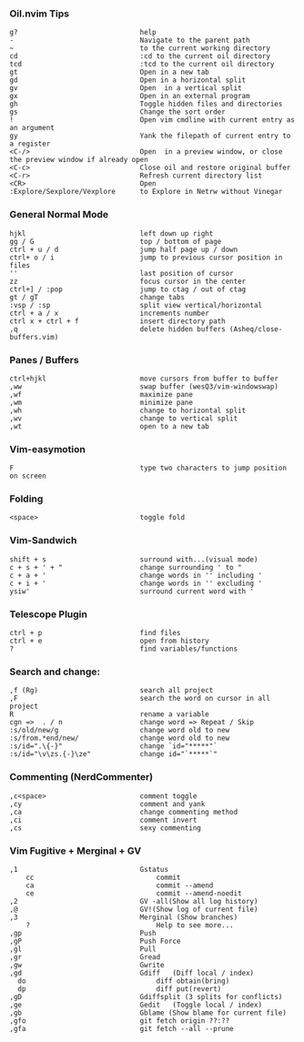 ### Oil.nvim Tips

    g?                              help
    -                               Navigate to the parent path
    ~                               to the current working directory
    cd                              :cd to the current oil directory
    tcd                             :tcd to the current oil directory
    gt                              Open in a new tab
    gd                              Open in a horizontal split
    gv                              Open  in a vertical split
    gx                              Open in an external program
    gh                              Toggle hidden files and directories
    gs                              Change the sort order
    !                               Open vim cmdline with current entry as an argument
    gy                              Yank the filepath of current entry to a register
    <C-/>                           Open  in a preview window, or close the preview window if already open
    <C-c>                           Close oil and restore original buffer
    <C-r>                           Refresh current directory list
    <CR>                            Open
    :Explore/Sexplore/Vexplore      to Explore in Netrw without Vinegar

### General Normal Mode

    hjkl                            left down up right
    gg / G                          top / bottom of page
    ctrl + u / d                    jump half page up / down
    ctrl+ o / i                     jump to previous cursor position in files
    ''                              last position of cursor
    zz                              focus cursor in the center
    ctrl+] / :pop                   jump to ctag / out of ctag
    gt / gT                         change tabs
    :vsp / :sp                      split view vertical/horizontal
    ctrl + a / x                    increments number
    ctrl x + ctrl + f               insert directory path
    ,q                              delete hidden buffers (Asheq/close-buffers.vim)

### Panes / Buffers

    ctrl+hjkl                       move cursors from buffer to buffer
    ,ww                             swap buffer (wesQ3/vim-windowswap)
    ,wf                             maximize pane
    ,wm                             minimize pane
    ,wh                             change to horizontal split
    ,wv                             change to vertical split
    ,wt                             open to a new tab

### Vim-easymotion

    F                               type two characters to jump position on screen

### Folding

    <space>                         toggle fold

### Vim-Sandwich

    shift + s                       surround with...(visual mode)
    c + s + ' + "                   change surrounding ' to "
    c + a + '                       change words in '' including '
    c + i + '                       change words in '' excluding '
    ysiw'                           surround current word with '

### Telescope Plugin

    ctrl + p                        find files
    ctrl + e                        open from history
    ?                               find variables/functions

### Search and change:

    ,f (Rg)                         search all project
    ,F                              search the word on cursor in all project
    R                               rename a variable
    cgn =>  . / n                   change word => Repeat / Skip
    :s/old/new/g                    change word old to new
    :s/from.*end/new/               change word old to new
    :s/id=".\{-}"                   change `id="*****"`
    :s/id="\v\zs.{-}\ze"            change id="`*****`"

### Commenting (NerdCommenter)

    ,c<space>                       comment toggle
    ,cy                             comment and yank
    ,ca                             change commenting method
    ,ci                             comment invert
    ,cs                             sexy commenting

### Vim Fugitive + Merginal + GV

    ,1                              Gstatus
        cc                              commit
        ca                              commit --amend
        ce                              commit --amend-noedit
    ,2                              GV -all(Show all log history)
    ,@                              GV!(Show log of current file)
    ,3                              Merginal (Show branches)
        ?                               Help to see more...
    ,gp                             Push
    ,gP                             Push Force
    ,gl                             Pull
    ,gr                             Gread
    ,gw                             Gwrite
    ,gd                             Gdiff   (Diff local / index)
      do                                diff obtain(bring)
      dp                                diff put(revert)
    ,gD                             Gdiffsplit (3 splits for conflicts)
    ,ge                             Gedit   (Toggle local / index)
    ,gb                             Gblame (Show blame for current file)
    ,gfo                            git fetch origin ??:??
    ,gfa                            git fetch --all --prune
